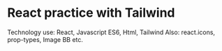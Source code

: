# React practice with Tailwind

Technology use: React, Javascript ES6, Html, Tailwind
Also: react.icons, prop-types, Image BB etc.
